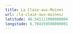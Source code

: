 ```yaml
---
title: La Claie-aux-Moines
url: /la-claie-aux-moines/
latitude: 46.541111900000004
longitude: 6.704359500000001
---
```

